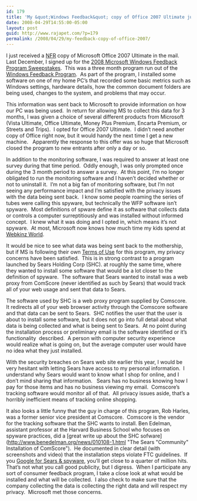 ```yaml
---
id: 179
title: 'My &quot;Windows Feedback&quot; copy of Office 2007 Ultimate just came in'
date: 2008-04-29T14:55:00-05:00
layout: post
guid: http://www.rajapet.com/?p=179
permalink: /2008/04/29/my-feedback-copy-of-office-2007/
---
```

I just received a [NFR](http://acronyms.thefreedictionary.com/Not+For+Resale "Not For Resale") copy of Microsoft Office 2007 Ultimate in the mail.  Last December, I signed up for the [2008 Microsoft Windows Feedback Program Sweepstakes](http://wfp.microsoft.com/Sweepstakes.aspx).  This was a three month program run out of the [Windows Feedback Program](http://wfp.microsoft.com/Welcome.aspx).  As part of the program, I installed some software on one of my home PC&#8217;s that recorded some basic metrics such as Windows settings, hardware details, how the common document folders are being used, changes to the system, and problems that may occur.

This information was sent back to Microsoft to provide information on how our PC was being used.  In return for allowing MS to collect this data for 3 months, I was given a choice of several different products from Microsoft (Vista Ultimate, Office Ultimate, Money Plus Premium, Encarta Premium, or Streets and Trips).  I opted for Office 2007 Ultimate.  I didn&#8217;t need another copy of Office right now, but it would handy the next time I get a new machine.   Apparently the response to this offer was so huge that Microsoft closed the program to new entrants after only a day or so.

In addition to the monitoring software, I was required to answer at least one survey during that time period.  Oddly enough, I was only prompted once during the 3 month period to answer a survey.  At this point, I&#8217;m no longer obligated to run the monitoring software and I haven&#8217;t decided whether or not to uninstall it.  I&#8217;m not a big fan of monitoring software, but I&#8217;m not seeing any performance impact and I&#8217;m satisfied with the privacy issues with the data being sent back.  I know some people roaming the series of tubes were calling this spyware, but technically the WFP software isn&#8217;t spyware.  Most definitions of spware define it as software that collects data or controls a computer surreptitiously and was installed without informed concept.  I knew what it was doing and I opted in, which means it&#8217;s not spyware.  At most, Microsoft now knows how much time my kids spend at [Webkinz World](http://www.webkinz.com/).

It would be nice to see what data was being sent back to the mothership, but if MS is following their own [Terms of Use](http://wfp.microsoft.com/TermsOfUse.aspx) for this program, my privacy concerns have been satisfied.  This is in strong contrast to a program launched by Sears Holding Corp (SHC). at roughly the same time, where they wanted to install some software that would be a lot closer to the definition of spyware.  The software that Sears wanted to install was a web proxy from ComScore (never identified as such by Sears) that would track all of your web usage and sent that data to Sears.

The software used by SHC is a web proxy program supplied by Comscore.  It redirects all of your web browser activity through the Comscore software and that data can be sent to Sears.  SHC notifies the user that the user is about to install some software, but it does not go into full detail about what data is being collected and what is being sent to Sears.  At no point during the installation process or preliminary email is the software identified or it&#8217;s functionality  described.  A person with computer security experience would realize what is going on, but the average computer user would have no idea what they just installed.

With the security breaches on Sears web site earlier this year, I would be very hesitant with letting Sears have access to my personal information.  I understand why Sears would want to know what I shop for online, and I don&#8217;t mind sharing that information.   Sears has no business knowing how I pay for those items and has no business viewing my email.  Comscore&#8217;s tracking software would monitor all of that.  All privacy issues aside, that&#8217;s a horribly inefficient means of tracking online shopping.

It also looks a little funny that the guy in charge of this program, Rob Harles, was a former senior vice president at Comscore.  Comscore is the vendor for the tracking software that the SHC wants to install. Ben Edelman, assistant professor at the Harvard Business School who focuses on spyware practices, did a [great write up about the SHC sofware](http://www.benedelman.org/news/010108-1.html "The Sears "Community" Installation of ComScore").  He documented in clear detail (with screenshots and video) that the installation steps violate FTC guidelines.  If you [Google for Sears & spyware](http://www.google.com/search?q=sears+spyware), you&#8217;ll get close to a quarter of million hits.  That&#8217;s not what you call good publicity, but I digress.  When I participate any sort of consumer feedback program, I take a close look at what would be installed and what will be collected.  I also check to make sure that the company collecting the data is collecting the right data and will respect my privacy.  Microsoft met those concerns.